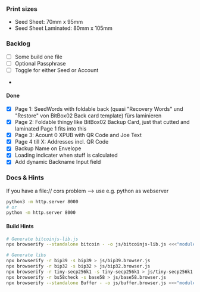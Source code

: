 ### Print sizes
- Seed Sheet: 70mm x 95mm
- Seed Sheet Laminated: 80mm x 105mm

### Backlog

- [ ] Some build one file
- [ ] Optional Passphrase
- [ ] Toggle for either Seed or Account
- 
#### Done
- [x] Page 1: SeedWords with foldable back (quasi "Recovery Words" und "Restore" von BitBox02 Back card template) fürs laminieren
- [x] Page 2: Foldable thingy like BitBox02 Backup Card, just that cutted and laminated Page 1 fits into this
- [x] Page 3: Acount 0 XPUB with QR Code and Joe Text
- [x] Page 4 till X: Addresses incl. QR Code
- [x] Backup Name on Envelope
- [x] Loading indicater when stuff is calculated
- [x] Add dynamic Backname Input field

###  Docs & Hints


If you have a file:// cors problem --> use e.g. python as webserver
```bash
python3 -m http.server 8000
# or
python -m http.server 8000
```

#### Build Hints

```bash
# Generate bitcoinjs-lib.js
npx browserify --standalone bitcoin - -o js/bitcoinjs-lib.js <<<"module.exports = require('bitcoinjs-lib');"

# Generate libs
npx browserify -r bip39 -s bip39 > js/bip39.browser.js  
npx browserify -r bip32 -s bip32 > js/bip32.browser.js
npx browserify -r tiny-secp256k1 -s tiny-secp256k1 > js/tiny-secp256k1.browser.js
npx browserify -r bs58check -s base58 > js/base58.browser.js  
npx browserify --standalone Buffer - -o js/buffer.browser.js <<<"module.exports = require('buffer').Buffer;"
```
